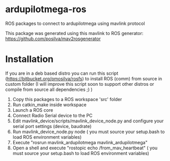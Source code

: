 ardupilotmega-ros
=================

ROS packages to connect to ardupilotmega using mavlink protocol

This package was generated using this mavlink to ROS generator: https://github.com/posilva/mav2rosgenerator

# Installation

If you are in a deb based distro you can run this script (https://bitbucket.org/pmosilva/rosfs) to install ROS (comm) from source in custom folder (I will improve this script soon to support other distros or compile from source all dependencies ;) )

1. Copy this packages to a ROS workspace 'src' folder
2. Run catkin_make inside workspace
3. Launch a ROS core 
4. Connect Radio Serial device to the PC
5. Edit mavlink_device/scripts/mavlink_device_node.py and configure your serial port settings (device, baudrate)
6. Run mavlink_device_node.py node ( you must source your setup.bash to load ROS environment variables)
7. Execute "rosrun mavlink_ardupilotmega mavlink_ardupilotmega" 
8. Open a shell and execute "rostopic echo /from_mav_heartbeat" ( you must source your setup.bash to load ROS environment variables)
